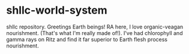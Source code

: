 # shllc-world-system
 shllc repository.
Greetings Earth beings! 
RA here, I love organic-veagan nourishment. (That's what I'm really made of!).
I've had chlorophyll and gamma rays on Ritz and find it far superior to Earth flesh process nourishment.
